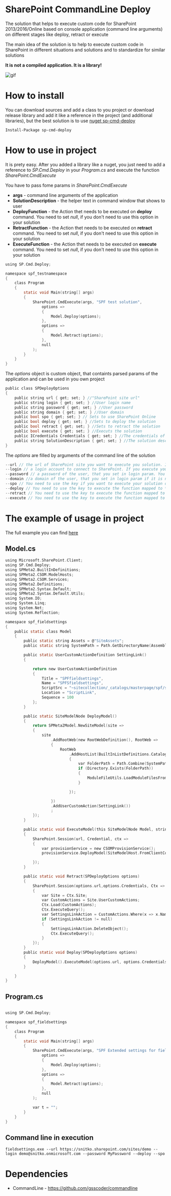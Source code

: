 # SharePoint CommandLine Deploy

The solution that helps to execute custom code for SharePoint 2013/2016/Online based on console application (command line arguments) on different stages like deploy, retract or execute

The main idea of the solution is to help to execute custom code in SharePoint in different situations and solutions and to standardize for similar solutions

**It is not a compiled application. It is a library!**

![gif](https://raw.githubusercontent.com/sergeisnitko/sergeisnitko.github.io/master/repos/sp-cmd-deploy/sp-cmd-deploy.gif)


# How to install
You can download sources and add a class to you project or download release library and add it like a reference in the project (and additional libraries), but the best solution is to use [nuget sp-cmd-deploy](https://www.nuget.org/packages/sp-cmd-deploy/)
```
Install-Package sp-cmd-deploy
```
# How to use in project
It is prety easy.
After you added a library like a nuget, you just need to add a reference to *SP.Cmd.Deploy* in your *Program.cs* and execute the function *SharePoint.CmdExecute*

You have to pass fome params in *SharePoint.CmdExecute*
* **args** - command line arguments of the application
* **SolutionDescription** - the helper text in command window that shows to user
* **DeployFunction** - the Action thet needs to be executed on **deploy** command. You need to set *null*, if you don't need to  use this option in your solution
* **RetractFunction** - the Action thet needs to be executed on **retract** command. You need to set *null*, if you don't need to  use this option in your solution
* **ExecuteFunction** - the Action thet needs to be executed on **execute** command. You need to set *null*, if you don't need to  use this option in your solution

``` c
using SP.Cmd.Deploy;

namespace spf_testnamespace
{
    class Program
    {
        static void Main(string[] args)
        {
            SharePoint.CmdExecute(args, "SPF test solution",
                options =>
                {
                    Model.Deploy(options);
                },
                options =>
                {
                    Model.Retract(options);
                },
                null
            );
        }
    }
}

```

The *options* object is custom object, that containts parsed params of the application and can be used in you own project
``` c
public class SPDeployOptions
{
    public string url { get; set; } //"SharePoint site url"
    public string login { get; set; } //User login name
    public string password { get; set; } //User password
    public string domain { get; set; } //User domain
    public bool spo { get; set; } // Sets to use SharePoint Online
    public bool deploy { get; set; } //Sets to deploy the solution
    public bool retract { get; set; } //Sets to retract the solution
    public bool execute { get; set; } //Executs the solution
    public ICredentials Credentials { get; set; } //The credentials of the user
    public string SolutionDescription { get; set; } //The solution description
}
```
The *options* are filled by arguments of the command line of the solution 
``` c
--url // the url of SharePoint site you want to execute you solution. It can be SharePoint 2013/SharePoint 2016/SharePoint Online. If you deploy to SharePoint Online, you need to add a key --spo in you command line 
--login // a login account to connect to SharePoint. If you execute your application on SharePoint 2013/SharePoint 2016, you can ignore this option. In this situation, the library would get credentials of current user 
--password // a password of the user, that you set in login param. You need to ignore it, if you ignore the *login* param
--domain //a domain of the user, that you set in login param if it is necessary. You need to ignore it, if you ignore the *login* param
--spo // You need to use the key if you want to execute your solution of SharePoint Online
--deploy // You need to use the key to execute the function mapped to **DeployFunction**
--retract // You need to use the key to execute the function mapped to **RetractFunction**
--execute // You need to use the key to execute the function mapped to **ExecuteFunction** 

```

# The example of usage in project

The full example you can find [here](https://github.com/sergeisnitko/spf-fieldsettings)

## Model.cs
``` c
using Microsoft.SharePoint.Client;
using SP.Cmd.Deploy;
using SPMeta2.BuiltInDefinitions;
using SPMeta2.CSOM.ModelHosts;
using SPMeta2.CSOM.Services;
using SPMeta2.Definitions;
using SPMeta2.Syntax.Default;
using SPMeta2.Syntax.Default.Utils;
using System.IO;
using System.Linq;
using System.Net;
using System.Reflection;

namespace spf_fieldsettings
{
    public static class Model
    {
        public static string Assets = @"SiteAssets";
        public static string SystemPath = Path.GetDirectoryName(Assembly.GetEntryAssembly().Location);

        public static UserCustomActionDefinition SettingLink()
        {

            return new UserCustomActionDefinition
            {
                Title = "SPFfieldsettings",
                Name = "SPFSfieldsettings",
                ScriptSrc = "~sitecollection/_catalogs/masterpage/spf/settings/spf.fieldsettings.js",
                Location = "ScriptLink",
                Sequence = 100
            };
        }

        public static SiteModelNode DeployModel()
        {
            return SPMeta2Model.NewSiteModel(site =>
            {
                site
                    .AddRootWeb(new RootWebDefinition(), RootWeb =>
                    {
                        RootWeb
                            .AddHostList(BuiltInListDefinitions.Catalogs.MasterPage, list =>
                            {
                                var FolderPath = Path.Combine(SystemPath, Assets);
                                if (Directory.Exists(FolderPath))
                                {
                                    ModuleFileUtils.LoadModuleFilesFromLocalFolder(list, FolderPath);
                                }

                            });

                    })
                    .AddUserCustomAction(SettingLink())
                    ;
            });
        }

        public static void ExecuteModel(this SiteModelNode Model, string url, ICredentials Credential = null)
        {
            SharePoint.Session(url, Credential, ctx =>
            {
                var provisionService = new CSOMProvisionService();
                provisionService.DeployModel(SiteModelHost.FromClientContext(ctx), Model);

            });
        }

        public static void Retract(SPDeployOptions options)
        {
            SharePoint.Session(options.url,options.Credentials, Ctx =>
            {
                var Site = Ctx.Site;
                var CustomActions = Site.UserCustomActions;
                Ctx.Load(CustomActions);
                Ctx.ExecuteQuery();
                var SettingsLinkAction = CustomActions.Where(x => x.Name == SettingLink().Name).FirstOrDefault();
                if (SettingsLinkAction != null)
                {
                    SettingsLinkAction.DeleteObject();
                    Ctx.ExecuteQuery();
                }
            });
        }
        public static void Deploy(SPDeployOptions options)
        {
            DeployModel().ExecuteModel(options.url, options.Credentials);
        }

    }
}

```

## Program.cs
``` c

using SP.Cmd.Deploy;

namespace spf_fieldsettings
{
    class Program
    {
        static void Main(string[] args)
        {
            SharePoint.CmdExecute(args, "SPF Extended settings for fields",
                options =>
                {
                    Model.Deploy(options);
                },
                options =>
                {
                    Model.Retract(options);
                },
                null
            );

            var t = "";
        }
    }
}

```

## Command line in execution
```
fieldsettings.exe --url https://snitko.sharepoint.com/sites/demo --login demo@snitko.onmicrosoft.com --password MyPassword --deploy --spo
```




# Dependencies
* CommandLine - https://github.com/gsscoder/commandline


